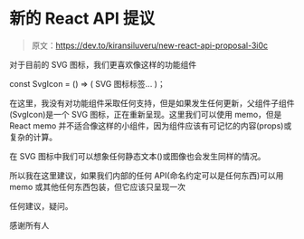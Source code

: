 # 新的 React API 提议

> 原文：<https://dev.to/kiransiluveru/new-react-api-proposal-3i0c>

对于目前的 SVG 图标，我们更喜欢像这样的功能组件

const SvgIcon = () => (
SVG 图标标签...
)；

在这里，我没有对功能组件采取任何支持，但是如果发生任何更新，父组件子组件(SvgIcon)是一个 SVG 图标，正在重新呈现。这里我们可以使用 memo，但是 React memo 并不适合像这样的小组件，因为组件应该有可记忆的内容(props)或复杂的计算。

在 SVG 图标中我们可以想象任何静态文本()或图像也会发生同样的情况。

所以我在这里建议，如果我们内部的任何 API(命名约定可以是任何东西)可以用 memo 或其他任何东西包装，但它应该只呈现一次

任何建议，疑问。

感谢所有人